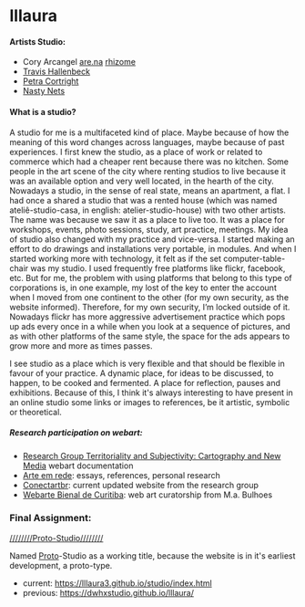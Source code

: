 # lllaura

#### Artists Studio:

- Cory Arcangel
[are.na](https://www.are.na/cory-arcangel)
[rhizome](https://conifer.rhizome.org/cory_arcangel/coryarcangelcom/20211205113448/https://coryarcangel.com/)
- [Travis Hallenbeck](https://travishallenbeck.tumblr.com)
- [Petra Cortright](https://www.petracortright.com)
- [Nasty Nets](https://anthology.rhizome.org/nasty-nets)

#### What is a studio?

A studio for me is a multifaceted kind of place. Maybe because of how the meaning of this word changes across languages, maybe because of past experiences. I first knew the studio, as a place of work or related to commerce which had a cheaper rent because there was no kitchen. Some people in the art scene of the city where renting studios to live because it was an available option and very well located, in the hearth of the city. Nowadays a studio, in the sense of real state, means an apartment, a flat. I had once a shared a studio that was a rented house (which was named ateliê-studio-casa, in english: atelier-studio-house) with two other artists. The name was because we saw it as a place to live too. It was a place for workshops, events, photo sessions, study, art practice, meetings.
My idea of studio also changed with my practice and vice-versa. I started making an effort to do drawings and installations very portable, in modules. And when I started working more with technology, it felt as if the set computer-table-chair was my studio. I used frequently free platforms like flickr, facebook, etc. But for me, the problem with using platforms that belong to this type of corporations is, in one example, my lost of the key to enter the account when I moved from one continent to the other (for my own security, as the website informed). Therefore, for my own security, I’m locked outside of it. Nowadays flickr has more aggressive advertisement practice which pops up ads every once in a while when you look at a sequence of pictures, and as with other platforms of the same style, the space for the ads appears to grow more and more as times passes.

I see studio as a place which is very flexible and that should be flexible in favour of your practice. A dynamic place, for ideas to be discussed, to happen, to be cooked and fermented. A place for reflection, pauses and exhibitions.
Because of this, I think it's always interesting to have present in an online studio some links or images to references, be it artistic, symbolic or theoretical. 

##### Research participation on webart: 

- [Research Group Territoriality and Subjectivity: Cartography and New Media](https://territorialidadeterritoriality.blogspot.com/)  webart documentation
- [Arte em rede](https://arteemrede.blogspot.com/): essays, references, personal research
- [Conectartbr](https://www.ufrgs.br/conectartbr/): current updated website from the research group  
- [Webarte Bienal de Curitiba](https://webarte.bienaldecuritiba.com.br/): web art curatorship from M.a. Bulhoes 
 
### Final Assignment: 
[////////Proto-Studio////////](https://lllaura3.github.io/studio/index.html) 

Named [Proto](https://en.wiktionary.org/wiki/proto)-Studio as a working title, because the website is in it's earliest development, a proto-type.

- current: https://lllaura3.github.io/studio/index.html
- previous: https://dwhxstudio.github.io/lllaura/

